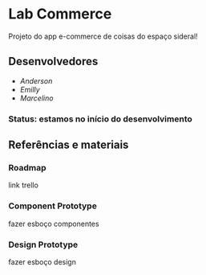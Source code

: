 # Lab Commerce

Projeto do app e-commerce de coisas do espaço sideral!

## Desenvolvedores
* *Anderson*
* *Emilly*
* *Marcelino*

### Status: estamos no início do desenvolvimento

## Referências e materiais

### Roadmap
link trello

### Component Prototype
fazer esboço componentes

### Design Prototype
fazer esboço design

